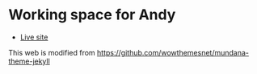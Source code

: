# Working space for Andy

* [Live site](https://andylee-me.github.io)

This web is modified from https://github.com/wowthemesnet/mundana-theme-jekyll
